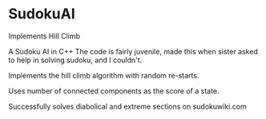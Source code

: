 # SudokuAI
Implements Hill Climb


A Sudoku AI in C++
The code is fairly juvenile, made this when sister asked to help in solving sudoku, and I couldn't.

Implements the hill climb algorithm with random re-starts.

Uses number of connected components as the score of a state.

Successfully solves diabolical and extreme sections on sudokuwiki.com
